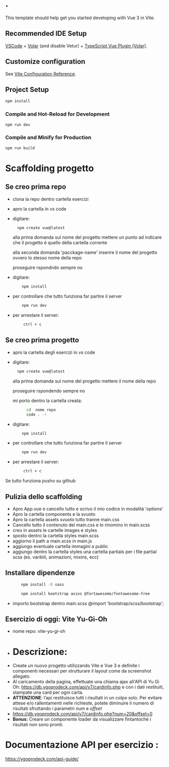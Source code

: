 # .

This template should help get you started developing with Vue 3 in Vite.

## Recommended IDE Setup

[VSCode](https://code.visualstudio.com/) + [Volar](https://marketplace.visualstudio.com/items?itemName=Vue.volar) (and disable Vetur) + [TypeScript Vue Plugin (Volar)](https://marketplace.visualstudio.com/items?itemName=Vue.vscode-typescript-vue-plugin).

## Customize configuration

See [Vite Configuration Reference](https://vitejs.dev/config/).

## Project Setup

```sh
npm install
```

### Compile and Hot-Reload for Development

```sh
npm run dev
```

### Compile and Minify for Production

```sh
npm run build
```
# Scaffolding progetto

## Se creo prima repo

- clona la repo dentro cartella esercizi
- apro la cartella in vs code
- digitare:
  ```sh
    npm create vue@latest
  ``` 
  alla prima domanda sul nome del progetto mettere un punto ad indicare che il progetto è quello della cartella corrente

  alla seconda domanda 'pacckage-name' inserire il nome del progetto ovvero lo stesso nome della repo

  proseguire rspondndo sempre no

- digitare:
    ```sh
        npm install
    ```
- per controllare che tutto funziona far partire il server
    ```sh
        npm run dev
    ```
- per arrestare il server:
```sh
        ctrl + c
``` 


## Se creo prima progetto

- apro la cartella degli esercizi in vs  code
- digitare:
  ```sh
    npm create vue@latest
  ``` 
  alla prima domanda sul nome del progetto mettere il nome della repo

  proseguire rspondendo sempre no

  mi porto dentro la cartella creata:
  ```sh
        cd  nome repo
        code . -r
    ```
- digitare:
    ```sh
        npm install
    ```
- per controllare che tutto funziona far partire il server
    ```sh
        npm run dev
    ```
- per arrestare il server:
```sh
        ctrl + c
``` 

Se tutto funziona pusho su github

## Pulizia dello scaffolding

- Apro App.vue e cancello tutto e scrivo il mio codice in modalità 'options'
- Apro la cartella components e la svuoto
- Apro la cartella assets svuoto tutto tranne main.css
- Cancello tutto il contenuto del main.css e lo rinomino in main.scss
- creo in assets le cartelle images e styles
- sposto dentro la cartella styles main.scss
- aggiorno il path a main.scss in main.js
- aggiungo eventuale cartella immagini a public
- aggiungo dentro la cartella styles una cartella partials per i file partial scss (es. varibili, animazioni, mixins, ecc) 


## Installare dipendenze

```sh
       npm install -D sass
``` 

```sh
       npm install bootstrap axios @fortawesome/fontawesome-free
``` 

- importo bootstrap dentro main.scss @import 'bootstrap/scss/bootstrap';

## Esercizio di oggi: Vite Yu-Gi-Oh
- nome repo: vite-yu-gi-oh
- # Descrizione:
- Create un nuovo progetto utilizzando Vite e Vue 3 e definite i componenti necessari per strutturare il layout come da screenshot allegato.
- Al caricamento della pagina, effettuate una chiama ajax all'API di Yu Gi Oh: https://db.ygoprodeck.com/api/v7/cardinfo.php
e con i dati restituiti, stampate una card per ogni carta.
- **ATTENZIONE**: l’api restituisce tutti i risultati in un colpo solo. Per evitare attese e/o rallentamenti nelle richieste, potete diminuire il numero di risultati sfruttando i parametri *num* e *offset*
- https://db.ygoprodeck.com/api/v7/cardinfo.php?num=20&offset=0
- **Bonus:**
Creare un componente loader da visualizzare fintantoché i risultati non sono pronti.

# Documentazione API per esercizio : 
https://ygoprodeck.com/api-guide/